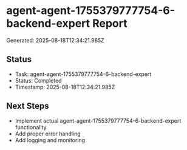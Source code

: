 # agent-agent-1755379777754-6-backend-expert Report

Generated: 2025-08-18T12:34:21.985Z

## Status
- Task: agent-agent-1755379777754-6-backend-expert
- Status: Completed
- Timestamp: 2025-08-18T12:34:21.985Z

## Next Steps
- Implement actual agent-agent-1755379777754-6-backend-expert functionality
- Add proper error handling
- Add logging and monitoring
